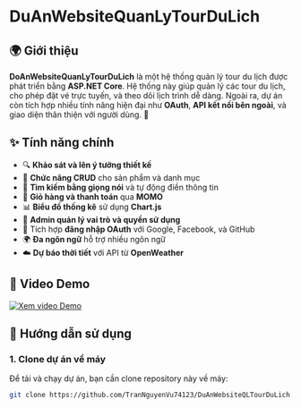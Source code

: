 # DuAnWebsiteQuanLyTourDuLich

## 🌍 Giới thiệu
**DoAnWebsiteQuanLyTourDuLich** là một hệ thống quản lý tour du lịch được phát triển bằng **ASP.NET Core**. Hệ thống này giúp quản lý các tour du lịch, cho phép đặt vé trực tuyến, và theo dõi lịch trình dễ dàng. Ngoài ra, dự án còn tích hợp nhiều tính năng hiện đại như **OAuth**, **API kết nối bên ngoài**, và giao diện thân thiện với người dùng. 🚀

## ✨ Tính năng chính
- 🔍 **Khảo sát và lên ý tưởng thiết kế**
- 📝 **Chức năng CRUD** cho sản phẩm và danh mục
- 🎤 **Tìm kiếm bằng giọng nói** và tự động điền thông tin
- 🛒 **Giỏ hàng và thanh toán** qua **MOMO**
- 📊 **Biểu đồ thống kê** sử dụng **Chart.js**
- 👥 **Admin quản lý vai trò và quyền sử dụng**
- 🔐 Tích hợp **đăng nhập OAuth** với Google, Facebook, và GitHub
- 🌍 **Đa ngôn ngữ** hỗ trợ nhiều ngôn ngữ
- ☁️ **Dự báo thời tiết** với API từ **OpenWeather**

## 🎥 Video Demo
[![Xem video Demo](https://drive.google.com/drive/folders/1OrnXuLSIHXpWI4-G8qu7wVqbpVL7m4Yy?usp=sharing)](https://drive.google.com/drive/folders/1OrnXuLSIHXpWI4-G8qu7wVqbpVL7m4Yy?usp=sharing)

## 🚀 Hướng dẫn sử dụng
### 1. Clone dự án về máy
Để tải và chạy dự án, bạn cần clone repository này về máy:
   ```bash
   git clone https://github.com/TranNguyenVu74123/DuAnWebsiteQLTourDuLich.git
